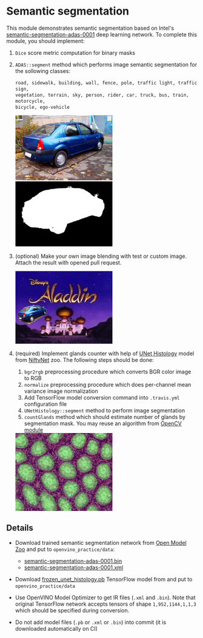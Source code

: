 # Semantic segmentation

This module demonstrates semantic segmentation based on Intel's [semantic-segmentation-adas-0001](https://github.com/opencv/open_model_zoo/blob/master/models/intel/semantic-segmentation-adas-0001/description/semantic-segmentation-adas-0001.md) deep learning network. To complete this module, you should implement:

1. `Dice` score metric computation for binary masks
2. `ADAS::segment` method which performs image semantic segmentation for the sollowing classes:

    ```
    road, sidewalk, building, wall, fence, pole, traffic light, traffic sign,
    vegetation, terrain, sky, person, rider, car, truck, bus, train, motorcycle,
    bicycle, ego-vehicle
    ```

    <img src="../../data/car.jpg" width="256"> <img src="../../data/car_mask.png" width="256">

3. (optional) Make your own image blending with test or custom image. Attach the
result with opened pull request.

    <img src="../../data/aladdin.jpg" width="256">

4. (required) Implement glands counter with help of [UNet Histology](https://github.com/NifTK/NiftyNetModelZoo/tree/5-reorganising-with-lfs/unet_histology) model from [NiftyNet](https://github.com/NifTK/NiftyNet) zoo. The following steps should be done:

    1. `bgr2rgb` preprocessing procedure which converts BGR color image to RGB
    2. `normalize` preprocessing procedure which does per-channel mean variance image normalization
    3. Add TensorFlow model conversion command into `.travis.yml` configuration file
    4. `UNetHistology::segment` method to perform image segmentation
    5. `countGlands` method which should estimate number of glands by segmentation mask. You may reuse an algorithm from [OpenCV module](../1_opencv)

    <img src="../../data/unet_histology_segm.jpg" width="256">

## Details

* Download trained semantic segmentation network from [Open Model Zoo](https://github.com/opencv/open_model_zoo) and put to `openvino_practice/data`:

    * [semantic-segmentation-adas-0001.bin](https://download.01.org/opencv/2020/openvinotoolkit/2020.3/open_model_zoo/models_bin/1/semantic-segmentation-adas-0001/FP32/semantic-segmentation-adas-0001.bin)
    * [semantic-segmentation-adas-0001.xml](https://download.01.org/opencv/2020/openvinotoolkit/2020.3/open_model_zoo/models_bin/1/semantic-segmentation-adas-0001/FP32/semantic-segmentation-adas-0001.xml)

* Download [frozen_unet_histology.pb](https://mega.nz/#!RAFU1I4T!xjuol1lZ9t_hA67AxgAxp8w1JIb5FXm53617UXR0NO8) TensorFlow model from and put to `openvino_practice/data`

* Use OpenVINO Model Optimizer to get IR files (`.xml` and `.bin`). Note that
original TensorFlow network accepts tensors of shape `1,952,1144,1,1,3` which
should be specified during conversion.

* Do not add model files (`.pb` or `.xml` or `.bin`) into commit (it is downloaded automatically on CI)
